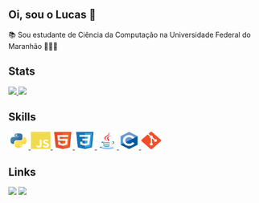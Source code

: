 ## Oi, sou o Lucas 👋

📚 Sou estudante de Ciência da Computação na Universidade Federal do Maranhão 👨🏽‍💻

## Stats

<a href="https://github.com/lucasgabriel07">
  <img height="180em" src="https://github-readme-stats.vercel.app/api?username=lucasgabriel07&show_icons=true&theme=gotham&include_all_commits=true&count_private=true"/>
  <img height="180em" src="https://github-readme-stats.vercel.app/api/top-langs/?username=lucasgabriel07&layout=compact&langs_count=7&theme=gotham"/>
</a>
  
## Skills
  
<a href="https://github.com/lucasgabriel07">
  <img height="35" width="40" src="https://raw.githubusercontent.com/devicons/devicon/master/icons/python/python-original.svg">
  <img height="35" width="40" src="https://raw.githubusercontent.com/devicons/devicon/master/icons/javascript/javascript-plain.svg">
  <img height="35" width="40" src="https://raw.githubusercontent.com/devicons/devicon/master/icons/html5/html5-original.svg">
  <img height="35" width="40" src="https://raw.githubusercontent.com/devicons/devicon/master/icons/css3/css3-original.svg">
  <img height="35" width="40" src="https://raw.githubusercontent.com/devicons/devicon/master/icons/java/java-original.svg">
  <img height="35" width="40" src="https://raw.githubusercontent.com/devicons/devicon/master/icons/c/c-original.svg">
  <img height="35" width="40" src="https://raw.githubusercontent.com/devicons/devicon/master/icons/git/git-original.svg">
</a>
  
## Links
 
<div>
  <a href="https://www.linkedin.com/in/lucas-gabriel-araujo-ribeiro"><img src="https://img.shields.io/badge/-LinkedIn-%230077B5?style=for-the-badge&logo=linkedin&logoColor=white" target="_blank"></a> 
  <a href="mailto:ribeirolg97@gmail.com"><img src="https://img.shields.io/badge/Gmail-D14836?style=for-the-badge&logo=gmail&logoColor=white" target="_blank"></a>
</div>

